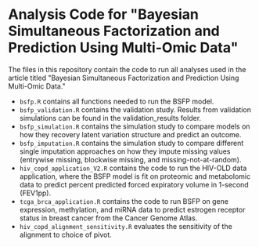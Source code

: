 # Analysis Code for "Bayesian Simultaneous Factorization and Prediction Using Multi-Omic Data"

The files in this repository contain the code to run all analyses used in the article titled "Bayesian Simultaneous Factorization and Prediction Using Multi-Omic Data." 

* `bsfp.R` contains all functions needed to run the BSFP model. 
* `bsfp_validation.R` contains the validation study. Results from validation simulations can be found in the validation_results folder. 
* `bsfp_simulation.R` contains the simulation study to compare models on how they recovery latent variation structure and predict an outcome. 
* `bsfp_imputation.R` contains the simulation study to compare different single imputation approaches on how they impute missing values (entrywise missing, blockwise missing, and missing-not-at-random).
* `hiv_copd_application_V2.R` contains the code to run the HIV-OLD data application, where the BSFP model is fit on proteomic and metabolomic data to predict percent predicted forced expiratory volume in 1-second (FEV1pp).
* `tcga_brca_application.R` contains the code to run BSFP on gene expression, methylation, and miRNA data to predict estrogen receptor status in breast cancer from the Cancer Genome Atlas.
* `hiv_copd_alignment_sensitivity.R` evaluates the sensitivity of the alignment to choice of pivot. 
